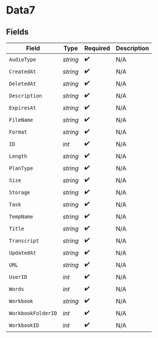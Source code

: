 # Data7


## Fields

| Field              | Type               | Required           | Description        |
| ------------------ | ------------------ | ------------------ | ------------------ |
| `AudioType`        | *string*           | :heavy_check_mark: | N/A                |
| `CreatedAt`        | *string*           | :heavy_check_mark: | N/A                |
| `DeletedAt`        | *string*           | :heavy_check_mark: | N/A                |
| `Description`      | *string*           | :heavy_check_mark: | N/A                |
| `ExpiresAt`        | *string*           | :heavy_check_mark: | N/A                |
| `FileName`         | *string*           | :heavy_check_mark: | N/A                |
| `Format`           | *string*           | :heavy_check_mark: | N/A                |
| `ID`               | *int*              | :heavy_check_mark: | N/A                |
| `Length`           | *string*           | :heavy_check_mark: | N/A                |
| `PlanType`         | *string*           | :heavy_check_mark: | N/A                |
| `Size`             | *string*           | :heavy_check_mark: | N/A                |
| `Storage`          | *string*           | :heavy_check_mark: | N/A                |
| `Task`             | *string*           | :heavy_check_mark: | N/A                |
| `TempName`         | *string*           | :heavy_check_mark: | N/A                |
| `Title`            | *string*           | :heavy_check_mark: | N/A                |
| `Transcript`       | *string*           | :heavy_check_mark: | N/A                |
| `UpdatedAt`        | *string*           | :heavy_check_mark: | N/A                |
| `URL`              | *string*           | :heavy_check_mark: | N/A                |
| `UserID`           | *int*              | :heavy_check_mark: | N/A                |
| `Words`            | *int*              | :heavy_check_mark: | N/A                |
| `Workbook`         | *string*           | :heavy_check_mark: | N/A                |
| `WorkbookFolderID` | *int*              | :heavy_check_mark: | N/A                |
| `WorkbookID`       | *int*              | :heavy_check_mark: | N/A                |